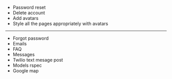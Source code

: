 * Password reset
* Delete account
* Add avatars
* Style all the pages appropriately with avatars
---
* Forgot password
* Emails
* FAQ
* Messages
* Twilio text mesage post
* Models rspec
* Google map
